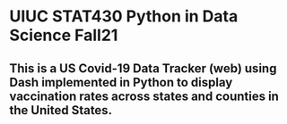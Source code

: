# UIUC STAT430 Python in Data Science Fall21 

## This is a US Covid-19 Data Tracker (web) using Dash implemented in Python to display vaccination rates across states and counties in the United States.
